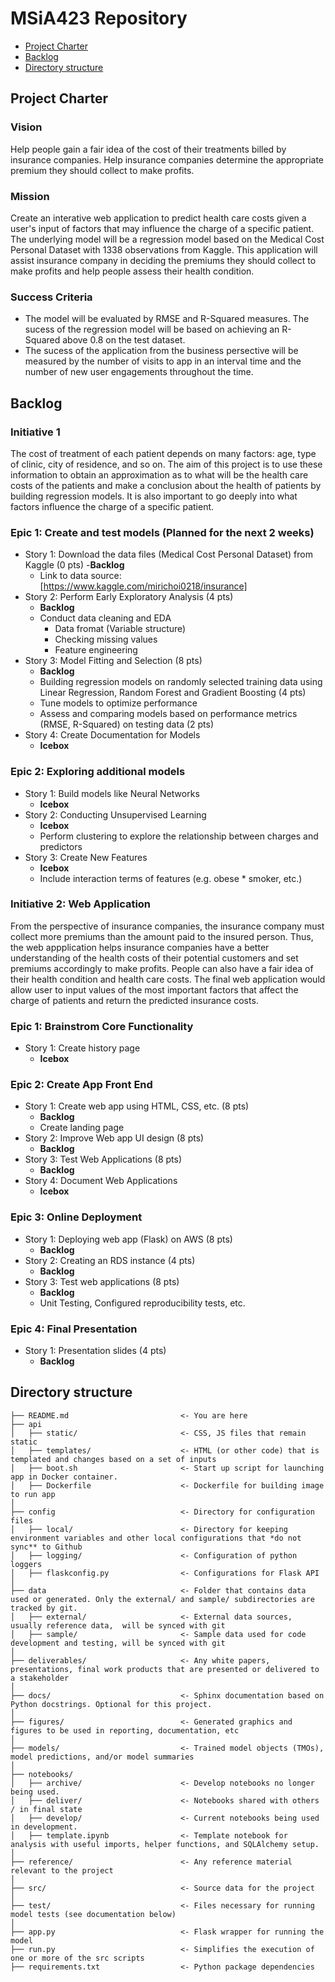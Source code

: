 # MSiA423 Repository

<!-- toc -->

- [Project Charter](#project-charter)
- [Backlog](#backlog)
- [Directory structure](#directory-structure)

## Project Charter
### Vision
Help people gain a fair idea of the cost of their treatments billed by insurance companies. Help insurance companies determine the appropriate premium they should collect to make profits. 
### Mission
Create an interative web application to predict health care costs given a user's input of factors that may influence the charge of a specific patient. The underlying model will be a regression model based on the Medical Cost Personal Dataset with 1338 observations from Kaggle. This application will assist insurance company in deciding the premiums they should collect to make profits and help people assess their health condition. 
### Success Criteria
- The model will be evaluated by RMSE and R-Squared measures. The sucess of the regression model will be based on achieving an R-Squared above 0.8 on the test dataset. 
- The sucess of the application from the business persective will be measured by the number of visits to app in an interval time and the number of new user engagements throughout the time. 
## Backlog 
### Initiative 1
The cost of treatment of each patient depends on many factors: age, type of clinic, city of residence, and so on. The aim of this project is to use these information to obtain an approximation as to what will be the health care costs of the patients and make a conclusion about the health of patients by building regression models. It is also important to go deeply into what factors influence the charge of a specific patient. 
### Epic 1: Create and test models **(Planned for the next 2 weeks)**
- Story 1: Download the data files (Medical Cost Personal Dataset) from Kaggle (0 pts) 
    -**Backlog**
    - Link to data source:[https://www.kaggle.com/mirichoi0218/insurance]
- Story 2: Perform Early Exploratory Analysis (4 pts) 
    - **Backlog**
    - Conduct data cleaning and EDA
        - Data fromat (Variable structure) 
        - Checking missing values 
        - Feature engineering
- Story 3: Model Fitting and Selection (8 pts)
    - **Backlog**
    - Building regression models on randomly selected training data using Linear Regression, Random Forest and Gradient       Boosting (4 pts)
    - Tune models to optimize performance 
    - Assess and comparing models based on performance metrics (RMSE, R-Squared) on testing data (2 pts) 
- Story 4: Create Documentation for Models 
    - **Icebox**
### Epic 2: Exploring additional models 
- Story 1: Build models like Neural Networks
    - **Icebox**
- Story 2: Conducting Unsupervised Learning
    - **Icebox**
    - Perform clustering to explore the relationship between charges and predictors
- Story 3: Create New Features
    - **Icebox**
    - Include interaction terms of features (e.g. obese * smoker, etc.) 
### Initiative 2: Web Application
From the perspective of insurance companies, the insurance company must collect more premiums than the amount paid to the insured person. Thus, the web appplication helps insurance companies have a better understanding of the health costs of their potential customers and set premiums accordingly to make profits. People can also have a fair idea of their health condition and health care costs. The final web application would allow user to input values of the most important factors that affect the charge of patients and return the predicted insurance costs.  
### Epic 1: Brainstrom Core Functionality 
- Story 1: Create history page 
    - **Icebox**
### Epic 2: Create App Front End 
- Story 1: Create web app using HTML, CSS, etc. (8 pts)
    - **Backlog**
    - Create landing page
- Story 2: Improve Web app UI design (8 pts)
    - **Backlog**
- Story 3: Test Web Applications (8 pts)
    - **Backlog**
- Story 4: Document Web Applications 
    - **Icebox**
### Epic 3: Online Deployment 
- Story 1: Deploying web app (Flask) on AWS (8 pts)
    - **Backlog**
- Story 2: Creating an RDS instance (4 pts) 
    - **Backlog**
- Story 3: Test web applications (8 pts) 
    - **Backlog**
    - Unit Testing, Configured reproducibility tests, etc.     
### Epic 4: Final Presentation 
- Story 1: Presentation slides (4 pts)
    - **Backlog**

## Directory structure 

```
├── README.md                         <- You are here
├── api
│   ├── static/                       <- CSS, JS files that remain static
│   ├── templates/                    <- HTML (or other code) that is templated and changes based on a set of inputs
│   ├── boot.sh                       <- Start up script for launching app in Docker container.
│   ├── Dockerfile                    <- Dockerfile for building image to run app  
│
├── config                            <- Directory for configuration files 
│   ├── local/                        <- Directory for keeping environment variables and other local configurations that *do not sync** to Github 
│   ├── logging/                      <- Configuration of python loggers
│   ├── flaskconfig.py                <- Configurations for Flask API 
│
├── data                              <- Folder that contains data used or generated. Only the external/ and sample/ subdirectories are tracked by git. 
│   ├── external/                     <- External data sources, usually reference data,  will be synced with git
│   ├── sample/                       <- Sample data used for code development and testing, will be synced with git
│
├── deliverables/                     <- Any white papers, presentations, final work products that are presented or delivered to a stakeholder 
│
├── docs/                             <- Sphinx documentation based on Python docstrings. Optional for this project. 
│
├── figures/                          <- Generated graphics and figures to be used in reporting, documentation, etc
│
├── models/                           <- Trained model objects (TMOs), model predictions, and/or model summaries
│
├── notebooks/
│   ├── archive/                      <- Develop notebooks no longer being used.
│   ├── deliver/                      <- Notebooks shared with others / in final state
│   ├── develop/                      <- Current notebooks being used in development.
│   ├── template.ipynb                <- Template notebook for analysis with useful imports, helper functions, and SQLAlchemy setup. 
│
├── reference/                        <- Any reference material relevant to the project
│
├── src/                              <- Source data for the project 
│
├── test/                             <- Files necessary for running model tests (see documentation below) 
│
├── app.py                            <- Flask wrapper for running the model 
├── run.py                            <- Simplifies the execution of one or more of the src scripts  
├── requirements.txt                  <- Python package dependencies 
```

